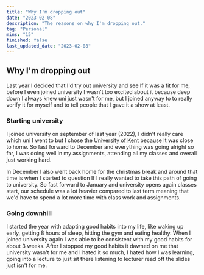 ```yaml
---
title: "Why I'm dropping out"
date: "2023-02-08"
description: "The reasons on why I'm dropping out."
tag: "Personal"
mins: "15"
finished: false
last_updated_date: "2023-02-08"
---
```


## Why I'm dropping out

Last year I decided that I'd try out university and see If it was a fit for me, before I even joined university I wasn't too excited about it because deep down I always knew uni just wasn't for me, but I joined anyway to to really verify it for myself and to tell people that I gave it a show at least.

### Starting university

I joined university on september of last year (2022), I didn't really care which uni I went to but I chose the [University of Kent](https://www.kent.ac.uk/) because It was close to home. So fast forward to December and everything was going alright so far, I was doing well in my assignments, attending all my classes and overall just working hard.

In December I also went back home for the christmas break and around that time is when I started to question If I really wanted to take this path of going to university. So fast forward to January and university opens again classes start, our schedule was a lot heavier compared to last term meaning that we'd have to spend a lot more time with class work and assignments.

### Going downhill

I started the year with adapting good habits into my life, like waking up early, getting 8 hours of sleep, hitting the gym and eating healthy. When I joined university again I was able to be consistent with my good habits for about 3 weeks. After I stopped my good habits it dawned on me that university wasn't for me and I hated it so much, I hated how I was learning, going into a lecture to just sit there listening to lecturer read off the slides just isn't for me.
